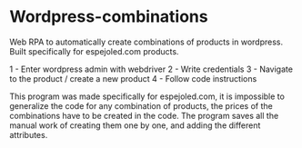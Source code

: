 # Wordpress-combinations
Web RPA to automatically create combinations of products in wordpress. Built specifically for espejoled.com products.

1 - Enter wordpress admin with webdriver
2 - Write credentials
3 - Navigate to the product / create a new product
4 - Follow code instructions

This program was made specifically for espejoled.com, it is impossible to generalize the code for any combination of products, the prices of the combinations have to be created in the code. The program saves all the manual work of creating them one by one, and adding the different attributes.
